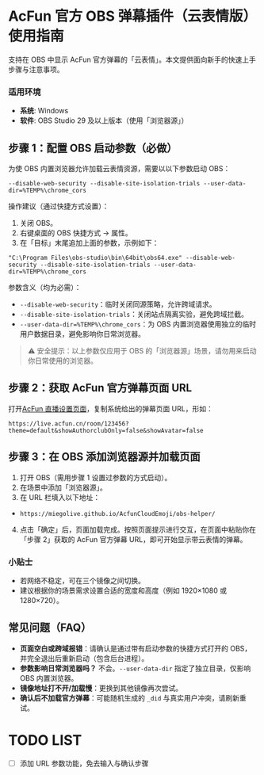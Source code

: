 # AcFun 官方 OBS 弹幕插件（云表情版）使用指南

支持在 OBS 中显示 AcFun 官方弹幕的「云表情」。本文提供面向新手的快速上手步骤与注意事项。

### 适用环境

- **系统**: Windows
- **软件**: OBS Studio 29 及以上版本（使用「浏览器源」）

## 步骤 1：配置 OBS 启动参数（必做）

为使 OBS 内置浏览器允许加载云表情资源，需要以以下参数启动 OBS：

```
--disable-web-security --disable-site-isolation-trials --user-data-dir=%TEMP%\chrome_cors
```

操作建议（通过快捷方式设置）：

1. 关闭 OBS。
2. 右键桌面的 OBS 快捷方式 → 属性。
3. 在「目标」末尾追加上面的参数，示例如下：

```
"C:\Program Files\obs-studio\bin\64bit\obs64.exe" --disable-web-security --disable-site-isolation-trials --user-data-dir=%TEMP%\chrome_cors
```

参数含义（均为必需）：

- `--disable-web-security`：临时关闭同源策略，允许跨域请求。
- `--disable-site-isolation-trials`：关闭站点隔离实验，避免跨域拦截。
- `--user-data-dir=%TEMP%\chrome_cors`：为 OBS 内置浏览器使用独立的临时用户数据目录，避免影响你日常浏览器。

> ⚠️ 安全提示：以上参数仅应用于 OBS 的「浏览器源」场景，请勿用来启动你日常使用的浏览器。

## 步骤 2：获取 AcFun 官方弹幕页面 URL

打开[AcFun 直播设置页面](https://live.acfun.cn/settings/)，复制系统给出的弹幕页面 URL，形如：

```url
https://live.acfun.cn/room/123456?theme=default&showAuthorclubOnly=false&showAvatar=false
```

## 步骤 3：在 OBS 添加浏览器源并加载页面

1. 打开 OBS（需用步骤 1 设置过参数的方式启动）。
2. 在场景中添加「浏览器源」。
3. 在 URL 栏填入以下地址：

- `https://miegolive.github.io/AcfunCloudEmoji/obs-helper/`

4. 点击「确定」后，页面加载完成。按照页面提示进行交互，在页面中粘贴你在「步骤 2」获取的 AcFun 官方弹幕 URL，即可开始显示带云表情的弹幕。

### 小贴士

- 若网络不稳定，可在三个镜像之间切换。
- 建议根据你的场景需求设置合适的宽度和高度（例如 1920×1080 或 1280×720）。

## 常见问题（FAQ）

- **页面空白或跨域报错**：请确认是通过带有启动参数的快捷方式打开的 OBS，并完全退出后重新启动（包含后台进程）。
- **参数影响日常浏览器吗？** 不会。`--user-data-dir` 指定了独立目录，仅影响 OBS 内置浏览器。
- **镜像地址打不开/加载慢**：更换到其他镜像再次尝试。
- **确认后不加载官方弹幕**：可能随机生成的 `_did` 与真实用户冲突，请刷新重试。

# TODO LIST

- [ ] 添加 URL 参数功能，免去输入与确认步骤
